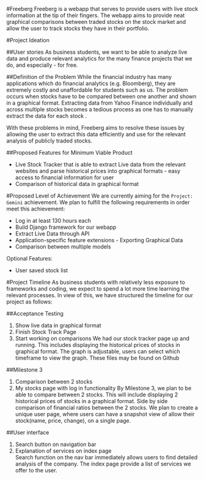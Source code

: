 #Freeberg
Freeberg is a webapp that serves to provide users with live stock information at the tip of their fingers. The webapp aims to provide neat graphical comparisons between traded stocks on the stock market and allow the user to track stocks they have in their portfolio.


#Project Ideation 

##User stories
As business students, we want to be able to analyze live data and produce relevant analytics for the many finance projects that we do, and especially - for free.

##Definition of the Problem
While the financial industry has many applications which do financial analytics (e.g. Bloomberg), they are extremely costly and unaffordable for students such as us. The problem occurs when stocks have to be compared between one another and shown in a graphical format. Extracting data from Yahoo Finance individually and across multiple stocks becomes a tedious process as one has to manually extract the data for each stock . 

With these problems in mind, Freeberg aims to resolve these issues by allowing the user to extract this data efficiently and use for the relevant analysis of publicly traded stocks.

##Proposed Features for Minimum Viable Product
* Live Stock Tracker that is able to extract Live data from the relevant websites and parse historical prices into graphical formats - easy access to financial information for user
* Comparison of historical data in graphical format

#Proposed Level of Achievement
We are currently aiming for the `Project: Gemini` achievement. We plan to fulfill the following requirements in order meet this achievement:

* Log in at least 130 hours each
* Build Django framework for our webapp
* Extract Live Data through API
* Application-specific feature extensions - Exporting Graphical Data
* Comparison between multiple models

Optional Features:
* User saved stock list

#Project Timeline
As business students with relatively less exposure to frameworks and coding, we expect to spend a lot more time learning the relevant processes. In view of this, we have structured the timeline for our project as follows:

##Acceptance Testing 
1.	Show live data in graphical format
2.	Finish Stock Track Page
3.	Start working on comparisons
We had our stock tracker page up and running. This includes displaying the historical prices of stocks in graphical format. The graph is adjustable, users can select which timeframe to view the graph. These files may be found on Github

##Milestone 3
1.	Comparison between 2 stocks 
2.	My stocks page with log in functionality 
By Milestone 3, we plan to be able to compare between 2 stocks. This will include displaying 2 historical prices of stocks in a graphical format. Side by side comparison of financial ratios between the 2 stocks. 
We plan to create a unique user page, where users can have a snapshot view of allow their stock(name, price, change), on a single page. 

##User interface
1.	Search button on navigation bar 
2.	Explanation of services on index page  
Search function on the nav bar immediately allows users to find detailed analysis of the company. The index page provide a list of services we offer to the user. 
